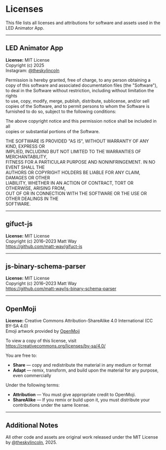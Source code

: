 # Licenses

This file lists all licenses and attributions for software and assets used in the LED Animator App.

---

## LED Animator App
**License:** MIT License  
Copyright (c) 2025  
Instagram: [@theskylincoln](https://instagram.com/theskylincoln)

Permission is hereby granted, free of charge, to any person obtaining a copy
of this software and associated documentation files (the "Software"), to deal
in the Software without restriction, including without limitation the rights  
to use, copy, modify, merge, publish, distribute, sublicense, and/or sell  
copies of the Software, and to permit persons to whom the Software is  
furnished to do so, subject to the following conditions:

The above copyright notice and this permission notice shall be included in all  
copies or substantial portions of the Software.

THE SOFTWARE IS PROVIDED "AS IS", WITHOUT WARRANTY OF ANY KIND, EXPRESS OR  
IMPLIED, INCLUDING BUT NOT LIMITED TO THE WARRANTIES OF MERCHANTABILITY,  
FITNESS FOR A PARTICULAR PURPOSE AND NONINFRINGEMENT. IN NO EVENT SHALL THE  
AUTHORS OR COPYRIGHT HOLDERS BE LIABLE FOR ANY CLAIM, DAMAGES OR OTHER  
LIABILITY, WHETHER IN AN ACTION OF CONTRACT, TORT OR OTHERWISE, ARISING FROM,  
OUT OF OR IN CONNECTION WITH THE SOFTWARE OR THE USE OR OTHER DEALINGS IN THE  
SOFTWARE.

---

## gifuct-js
**License:** MIT License  
Copyright (c) 2016–2023 Matt Way  
<https://github.com/matt-way/gifuct-js>

---

## js-binary-schema-parser
**License:** MIT License  
Copyright (c) 2016–2023 Matt Way  
<https://github.com/matt-way/js-binary-schema-parser>

---

## OpenMoji
**License:** Creative Commons Attribution-ShareAlike 4.0 International (CC BY-SA 4.0)  
Emoji artwork provided by [OpenMoji](https://openmoji.org)

To view a copy of this license, visit  
<https://creativecommons.org/licenses/by-sa/4.0/>

You are free to:
- **Share** — copy and redistribute the material in any medium or format  
- **Adapt** — remix, transform, and build upon the material for any purpose, even commercially

Under the following terms:
- **Attribution** — You must give appropriate credit to OpenMoji.
- **ShareAlike** — If you remix or build upon it, you must distribute your contributions under the same license.

---

## Additional Notes

All other code and assets are original work released under the MIT License  
by [@theskylincoln](https://instagram.com/theskylincoln), 2025.
